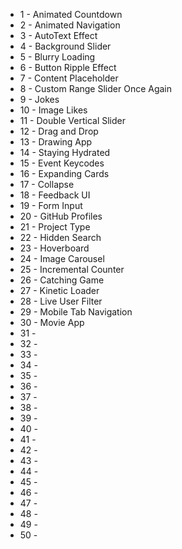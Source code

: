 - 1 - Animated Countdown
- 2 - Animated Navigation
- 3 - AutoText Effect
- 4 - Background Slider
- 5 - Blurry Loading
- 6 - Button Ripple Effect
- 7 - Content Placeholder
- 8 - Custom Range Slider Once Again
- 9 - Jokes
- 10 - Image Likes
- 11 - Double Vertical Slider
- 12 - Drag and Drop
- 13 - Drawing App
- 14 - Staying Hydrated
- 15 - Event Keycodes
- 16 - Expanding Cards
- 17 - Collapse
- 18 - Feedback UI
- 19 - Form Input
- 20 - GitHub Profiles
- 21 - Project Type
- 22 - Hidden Search
- 23 - Hoverboard
- 24 - Image Carousel
- 25 - Incremental Counter
- 26 - Catching Game
- 27 - Kinetic Loader
- 28 - Live User Filter
- 29 - Mobile Tab Navigation
- 30 - Movie App
- 31 -
- 32 -
- 33 -
- 34 -
- 35 -
- 36 -
- 37 -
- 38 -
- 39 -
- 40 -
- 41 -
- 42 -
- 43 -
- 44 -
- 45 -
- 46 -
- 47 -
- 48 -
- 49 -
- 50 -
